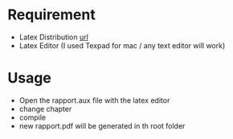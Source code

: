 # Requirement
  - Latex Distribution [url]
  - Latex Editor (I used Texpad for mac / any text editor will work)

# Usage 
  - Open the rapport.aux file with the latex editor
  - change chapter
  - compile
  - new rapport.pdf will be generated in th root folder


   [url]: <https://www.latex-project.org/get/>

